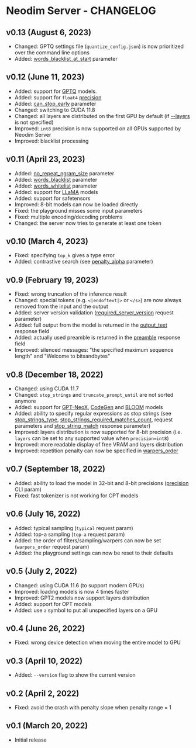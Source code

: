 # Neodim Server - CHANGELOG


## v0.13 (August 6, 2023)

- Changed: GPTQ settings file (`quantize_config.json`) is now prioritized over the command line options
- Added: [words_blacklist_at_start](README.md#words_blacklist_at_start-string-optional) parameter


## v0.12 (June 11, 2023)

- Added: support for [GPTQ](README.md#gptq) models.
- Added: support for `float4` [precision](README.md#precision-originalfloat32float16float4int8gptq2gptq4gptq8-optional-defaultfloat16)
- Added: [can_stop_early](README.md#can_stop_early-bool-optional-defaultfalse) parameter
- Changed: switching to CUDA 11.8
- Changed: all layers are distributed on the first GPU by default
  (if [--layers](README.md#layers-inta-optional-defaulta) is not specified)
- Improved: `int8` precision is now supported on all GPUs supported by Neodim Server
- Improved: blacklist processing


## v0.11 (April 23, 2023)

- Added: [no_repeat_ngram_size](README.md#no_repeat_ngram_size-int-optional) parameter
- Added: [words_blacklist](README.md#words_blacklist-string-optional) parameter
- Added: [words_whitelist](README.md#words_whitelist-string-optional) parameter
- Added: support for [LLaMA](https://huggingface.co/models?other=llama) models
- Added: support for safetensors
- Improved: 8-bit models can now be loaded directly
- Fixed: the playground misses some input parameters
- Fixed: multiple encoding/decoding problems
- Changed: the server now tries to generate at least one token


## v0.10 (March 4, 2023)

- Fixed: specifying `top_k` gives a type error
- Added: contrastive search
  (see [penalty_alpha](README.md#penalty_alpha-float-optional) parameter)


## v0.9 (February 19, 2023)

- Fixed: wrong truncation of the inference result
- Changed: special tokens (e.g. `<|endoftext|>` or `</s>`) are now always removed
  from the input and the output
- Added: server version validation
  ([required_server_version](README.md#required_server_version-string-optional) request parameter)
- Added: full output from the model is returned in the
  [output_text](README.md#sequencesoutput_text-string) response field
- Added: actually used preamble is returned in the
  [preamble](README.md#preamble-string) response field
- Improved: silenced messages: "the specified maximum sequence length" and "Welcome to bitsandbytes"


## v0.8 (December 18, 2022)

- Changed: using CUDA 11.7
- Changed: `stop_strings` and `truncate_prompt_until` are not sorted anymore
- Added: support for
  [GPT-NeoX](https://huggingface.co/models?other=gpt_neox),
  [CodeGen](https://huggingface.co/models?other=codegen) and
  [BLOOM](https://huggingface.co/models?other=bloom) models
- Added: ability to specify regular expressions as stop strings (see
  [stop_strings_type](README.md#stop_strings_type-enumstringregex-optionaldefaultstring),
  [stop_strings_required_matches_count](README.md#stop_strings_required_matches_count-int-optional-default1),
  request parameters and
  [stop_string_match](README.md#sequencesstop_string_match-string)
  response parameter)
- Improved: layers distribution is now supported for 8-bit precision
  (i.e. `layers` can be set to any supported value when `precision=int8`)
- Improved: more readable display of free VRAM and layers distribution
- Improved: repetition penalty can now be specified in
  [warpers_order](README.md#warpers_order-string-optional)


## v0.7 (September 18, 2022)

- Added: ability to load the model in 32-bit and 8-bit precisions
  ([precision](README.md#precision-originalfloat32float16int8-optional-defaultfloat16) CLI param)
- Fixed: fast tokenizer is not working for OPT models


## v0.6 (July 16, 2022)

- Added: typical sampling (`typical` request param)
- Added: top-a sampling (`top-a` request param)
- Added: the order of filters/sampling/warpers can now be set (`warpers_order` request param)
- Added: the playground settings can now be reset to their defaults


## v0.5 (July 2, 2022)

- Changed: using CUDA 11.6 (to support modern GPUs)
- Improved: loading models is now 4 times faster
- Improved: GPT2 models now support layers distribution
- Added: support for OPT models
- Added: use `a` symbol to put all unspecified layers on a GPU


## v0.4 (June 26, 2022)

- Fixed: wrong device detection when moving the entire model to GPU


## v0.3 (April 10, 2022)

- Added: `--version` flag to show the current version


## v0.2 (April 2, 2022)

- Fixed: avoid the crash with penalty slope when penalty range = 1


## v0.1 (March 20, 2022)

- Initial release
